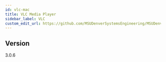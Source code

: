 ```yaml
---
id: vlc-mac
title: VLC Media Player
sidebar_label: VLC
custom_edit_url: https://github.com/MSUDenverSystemsEngineering/MSUDenverSystemsEngineering.github.io/edit/source/docs/package-mac-vlc.md
---
```


## Version
3.0.6
